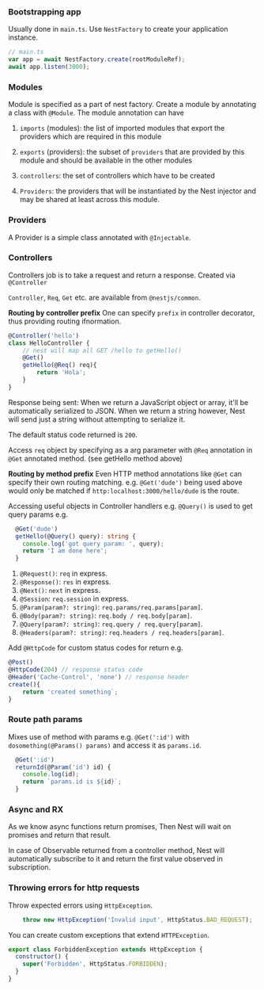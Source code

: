 
### Bootstrapping app

Usually done in `main.ts`.
Use `NestFactory` to create your application instance.

```ts
// main.ts
var app = await NestFactory.create(rootModuleRef);
await app.listen(3000);
```

### Modules

Module is specified as a part of nest factory.
Create a module by annotating a class with `@Module`.
The module annotation can have
1. `imports` (modules): the list of imported modules that export the providers which are required in this module

2. `exports` (providers): the subset of `providers` that are provided by this module and should be available in the other modules

2. `controllers`: the set of controllers which have to be created

3. `Providers`: the providers that will be instantiated by the Nest injector and may be shared at least across this module.

### Providers

A Provider is a simple class annotated with `@Injectable`.

### Controllers

Controllers job is to take a request and return a response.
Created via `@Controller`

`Controller`, `Req`, `Get` etc. are available from `@nestjs/common`.

**Routing by controller prefix**
One can specify `prefix` in controller decorator, thus providing routing ifnormation.
```ts
@Controller('hello')
class HelloController {
    // nest will map all GET /hello to getHello()
    @Get()
    getHello(@Req() req){
        return 'Hola';
    }
}
```

Response being sent:
When we return a JavaScript object or array, it'll be automatically serialized to JSON. When we return a string however, Nest will send just a string without attempting to serialize it. 

The default status code returned is `200`.

Access `req` object by specifying as a arg parameter with `@Req` annotation in `@Get` annotated method. (see getHello method above)

**Routing by method prefix**
Even HTTP method annotations like `@Get` can specify their own routing matching.
e.g. `@Get('dude')` being used above would only be matched if `http:localhost:3000/hello/dude` is the route.

Accessing useful objects in Controller handlers e.g. `@Query()` is used to get query params e.g.
```ts
  @Get('dude')
  getHello(@Query() query): string {
    console.log('got query param: ', query);
    return 'I am done here';
  }
```

1. `@Request()`: `req` in express.
2. `@Response()`: `res` in express.
3. `@Next()`: `next` in express.
4. `@Session`: `req.session` in express.
5. `@Param(param?: string)`: `req.params/req.params[param]`.
6. `@Body(param?: string)`: `req.body / req.body[param]`.
7. `@Query(param?: string)`: `req.query / req.query[param]`.
8. `@Headers(param?: string)`: `req.headers / req.headers[param]`.

Add `@HttpCode` for custom status codes for return
e.g.
```ts
@Post()
@HttpCode(204) // response status code
@Header('Cache-Control', 'none') // response header
create(){
    return 'created something`;
}
```

### Route path params 

Mixes use of method with params
e.g. `@Get(':id')` with `dosomething(@Params() params)` and access it as `params.id`.
```ts
  @Get(':id')
  returnId(@Param('id') id) {
    console.log(id);
    return `params.id is ${id}`;
  }
```

### Async and RX

As we know async functions return promises,
Then Nest will wait on promises and return that result.

In case of Observable returned from a controller method, Nest will automatically subscribe to it and return the first value observed in subscription.

### Throwing errors for http requests

Throw expected errors using `HttpException`.
```js
    throw new HttpException('Invalid input', HttpStatus.BAD_REQUEST);
```

You can create custom exceptions that extend 
`HTTPException`.
```js
export class ForbiddenException extends HttpException {
  constructor() {
    super('Forbidden', HttpStatus.FORBIDDEN);
  }
}
```